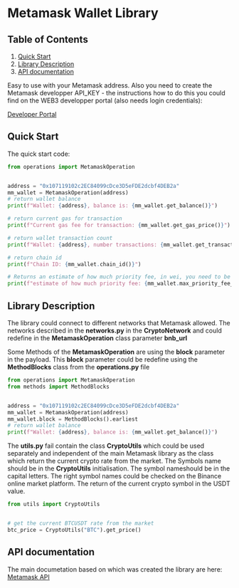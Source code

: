 # Metamask Wallet Library

## Table of Contents

 1. [Quick Start](#quick-start)
 2. [Library Description](#library-description)
 3. [API documentation](#api-documentation)

Easy to use with your Metamask address. Also you need to create 
the Metamask developper API_KEY - the instructions how to do 
this you could find on the WEB3 developper portal (also needs 
login credentials):

[Developer Portal](https://developer.metamask.io/)


## Quick Start

The quick start code:

```python
from operations import MetamaskOperation


address = "0x107119102c2EC84099cDce3D5eFDE2dcbf4DEB2a"
mm_wallet = MetamaskOperation(address)
# return wallet balance
print(f"Wallet: {address}, balance is: {mm_wallet.get_balance()}")

# return current gas for transaction
print(f"Current gas fee for transaction: {mm_wallet.get_gas_price()}")

# return wallet transaction count
print(f"Wallet: {address}, number transactions: {mm_wallet.get_transaction_count()}")

# return chain id
print(f"Chain ID: {mm_wallet.chain_id()}")

# Returns an estimate of how much priority fee, in wei, you need to be included in a block.
print(f"estimate of how much priority fee: {mm_wallet.max_priority_fee_per_gas()}")
```


## Library Description

The library could connect to different networks that Metamask allowed. The networks 
described in the **networks.py** in the **CryptoNetwork** and could redefine in the 
**MetamaskOperation** class parameter **bnb_url**

Some Methods of the **MetamaskOperation** are using the **block** parameter in the 
payload. This **block** parameter could be redefine using the **MethodBlocks** class 
from the **operations.py** file

```python
from operations import MetamaskOperation
from methods import MethodBlocks


address = "0x107119102c2EC84099cDce3D5eFDE2dcbf4DEB2a"
mm_wallet = MetamaskOperation(address)
mm_wallet.block = MethodBlocks().earliest
# return wallet balance
print(f"Wallet: {address}, balance is: {mm_wallet.get_balance()}")
```

The **utils.py** fail contain the class **CryptoUtils** which could be used separately 
and independent of the main Metamask library as the class which return the current 
crypto rate from the market. The Symbols name should be in the **CryptoUtils** 
initialisation. The symbol nameshould be in the capital letters. The right symbol 
names could be checked on the Binance online market platform. The return of the 
current crypto symbol in the USDT value.

```python
from utils import CryptoUtils


# get the current BTCUSDT rate from the market
btc_price = CryptoUtils("BTC").get_price()
```


## API documentation
The main documetation based on which was created the library are here:
[Metamask API](https://docs.metamask.io/services/reference/bnb-smart-chain/json-rpc-methods/eth_estimategas/)

